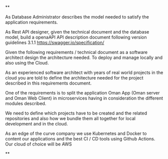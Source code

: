 **

As Database Administrator describes the model needed to satisfy the application requirements. 

  

As Rest API designer, given the technical document and the database model, build a openaAPI API description document following version guidelines 3.1.1 https://swagger.io/specification/

  

Given the following requirements / technical document as a software architect design the architecture needed. To deploy and manage locally and also using the Cloud. 

  
  

As an experienced software architect with years of real world projects in the cloud you are told to define the architecture needed for the project described in this requirements document. 

One of the requirements is to split the application Oman App (Oman server and Oman Web Client) in microservices having in consideration the different modules described. 

  

We need to define which projects have to be created and the related repositories and also how we bundle them all together for local development and in the cloud. 

  

As an edge of the curve company we use Kubernetes and Docker to content our applications and the best CI / CD tools using Github Actions. Our cloud of choice will be AWS

**